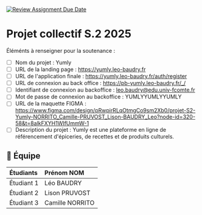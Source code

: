[![Review Assignment Due Date](https://classroom.github.com/assets/deadline-readme-button-22041afd0340ce965d47ae6ef1cefeee28c7c493a6346c4f15d667ab976d596c.svg)](https://classroom.github.com/a/F_6McqTJ)
# Projet collectif S.2 2025

Éléménts à renseigner pour la soutenance :

- [ ] Nom du projet : Yumly
- [ ] URL de la landing page : https://yumly.leo-baudry.fr
- [ ] URL de l'application finale : https://yumly.leo-baudry.fr/auth/register
- [ ] URL de connexion au back office : https://pb-yumly.leo-baudry.fr/_/
- [ ] Identifiant de connexion au backoffice : leo.baudry@edu.univ-fcomte.fr
- [ ] Mot de passe de connexion au backoffice : YUMLYYUMLYYUMLY
- [ ] URL de la maquette FIGMA : https://www.figma.com/design/pRwpirRLqOtmgCo9sm2Xb0/projet-S2-Yumly-NORRITO_Camille-PRUVOST_Lison-BAUDRY_Leo?node-id=320-58&t=8alkFXYH1WIfUmmW-1
- [ ] Description du projet : Yumly est une plateforme en ligne de référencement d'épiceries, de recettes et de produits culturels.

## 🚀 Équipe

| Étudiants    | Prénom NOM      |
| :----------- | :---------------|
| Étudiant 1   | Léo BAUDRY      |
| Étudiant 2   | Lison PRUVOST   |
| Étudiant 3   | Camille NORRITO |

